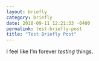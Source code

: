 ```yaml
---
layout: briefly
category: briefly
date: 2018-09-11 12:21:33 -0400
permalink: test-briefly-post
title: "Test Briefly Post"
---
```


I feel like I’m forever *testing* things. 